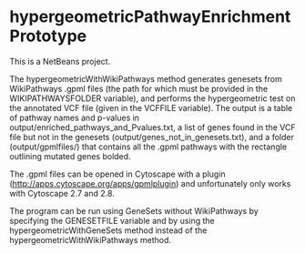 hypergeometricPathwayEnrichmentPrototype
========================================

This is a NetBeans project.

The hypergeometricWithWikiPathways method generates genesets from WikiPathways .gpml files (the path for which must be provided in the WIKIPATHWAYSFOLDER variable), and performs the hypergeometric test on the annotated VCF file (given in the VCFFILE variable). The output is a table of pathway names and p-values in output/enriched_pathways_and_Pvalues.txt, a list of genes found in the VCF file but not in the genesets (output/genes_not_in_genesets.txt), and a folder (output/gpmlfiles/) that contains all the .gpml pathways with the rectangle outlining mutated genes bolded.

The .gpml files can be opened in Cytoscape with a plugin (http://apps.cytoscape.org/apps/gpmlplugin) and unfortunately only works with Cytoscape 2.7 and 2.8.

The program can be run using GeneSets without WikiPathways by specifying the GENESETFILE variable and by using the hypergeometricWithGeneSets method instead of the hypergeometricWithWikiPathways method.
